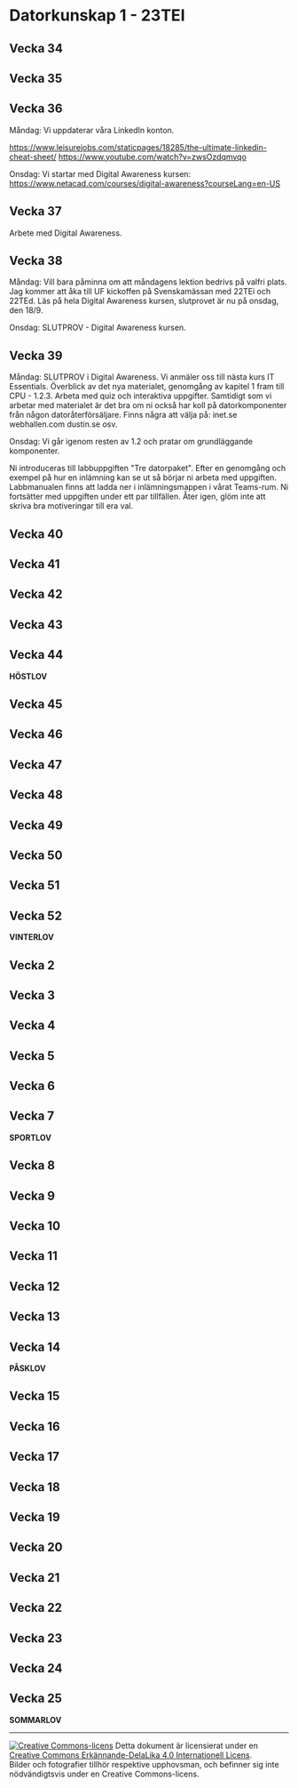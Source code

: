 # Datorkunskap 1 - 23TEI    

## Vecka 34   


## Vecka 35   


## Vecka 36   

Måndag:
Vi uppdaterar våra LinkedIn konton.
 
https://www.leisurejobs.com/staticpages/18285/the-ultimate-linkedin-cheat-sheet/
https://www.youtube.com/watch?v=zwsOzdqmvqo

Onsdag:
Vi startar med Digital Awareness kursen:
https://www.netacad.com/courses/digital-awareness?courseLang=en-US



## Vecka 37   

Arbete med Digital Awareness.



## Vecka 38   

Måndag:
Vill bara påminna om att måndagens lektion bedrivs på valfri plats. Jag kommer att åka till UF kickoffen på Svenskamässan med 22TEi och 22TEd. Läs på hela Digital Awareness kursen, slutprovet är nu på onsdag, den 18/9.

Onsdag:
SLUTPROV - Digital Awareness kursen.


## Vecka 39   
Måndag:
SLUTPROV i Digital Awareness.
Vi anmäler oss till nästa kurs IT Essentials.
Överblick av det nya materialet, genomgång av kapitel 1 fram till CPU - 1.2.3. Arbeta med quiz och interaktiva uppgifter.
Samtidigt som vi arbetar med materialet är det bra om ni också har koll på datorkomponenter från någon datoråterförsäljare.
Finns några att välja på:
inet.se
webhallen.com
dustin.se
osv.

Onsdag:
Vi går igenom resten av 1.2 och pratar om grundläggande komponenter. 

Ni introduceras till labbuppgiften "Tre datorpaket". Efter en genomgång och exempel på hur en inlämning kan se ut så börjar ni arbeta med uppgiften.
Labbmanualen finns att ladda ner i inlämningsmappen i vårat Teams-rum. Ni fortsätter med uppgiften under ett par tillfällen. 
Åter igen, glöm inte att skriva bra motiveringar till era val.




## Vecka 40   


## Vecka 41   


## Vecka 42   


## Vecka 43   


## Vecka 44   

**HÖSTLOV**   

## Vecka 45   


## Vecka 46   


## Vecka 47   


## Vecka 48   


## Vecka 49   


## Vecka 50   


## Vecka 51   


## Vecka 52   

**VINTERLOV**   

## Vecka 2   


## Vecka 3   


## Vecka 4   


## Vecka 5   


## Vecka 6   


## Vecka 7   

**SPORTLOV**   

## Vecka 8   


## Vecka 9   


## Vecka 10   


## Vecka 11   


## Vecka 12   


## Vecka 13   


## Vecka 14   

**PÅSKLOV**   
## Vecka 15   


## Vecka 16   


## Vecka 17   


## Vecka 18   


## Vecka 19   


## Vecka 20   


## Vecka 21   


## Vecka 22   


## Vecka 23   


## Vecka 24   


## Vecka 25   
**SOMMARLOV**   

---     
[![Creative Commons-licens](https://i.creativecommons.org/l/by-sa/4.0/80x15.png)](http://creativecommons.org/licenses/by-sa/4.0/) Detta dokument är licensierat under en [Creative Commons Erkännande-DelaLika 4.0 Internationell Licens](http://creativecommons.org/licenses/by-sa/4.0/).    
Bilder och fotografier tillhör respektive upphovsman, och befinner sig inte nödvändigtsvis under en Creative Commons-licens.
